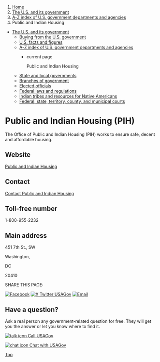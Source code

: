 1. [Home](/)
2. [The U.S. and its government](/about-the-us)
3. [A-Z index of U.S. government departments and agencies](/agency-index)
4. Public and Indian Housing

* [The U.S. and its government](/about-the-us)
  + [Buying from the U.S. government](/buy-from-government)
  + [U.S. facts and figures](/facts-figures)
  + [A-Z index of U.S. government departments and agencies](/agency-index)
    - current page

      Public and Indian Housing
  + [State and local governments](/state-local-governments)
  + [Branches of government](/branches-of-government)
  + [Elected officials](/elected-officials)
  + [Federal laws and regulations](/laws-and-regulations)
  + [Indian tribes and resources for Native Americans](/tribes)
  + [Federal, state, territory, county, and municipal courts](/courts)

Public and Indian Housing
(PIH)
===============================

The Office of Public and Indian Housing (PIH) works to ensure safe, decent and affordable housing.

Website
-------

[Public and Indian Housing](https://www.hud.gov/program_offices/public_indian_housing)

Contact
-------

[Contact Public and Indian Housing](https://www.hud.gov/program_offices/public_indian_housing/about/css)

Toll-free number
----------------

1-800-955-2232

Main address
------------

451 7th St., SW
  

Washington,

DC

20410

SHARE THIS PAGE:

[![Facebook](/themes/custom/usagov/images/social-media-icons/Facebook_Icon.svg)](https://www.facebook.com/sharer/sharer.php?u=https://www.usa.gov/agencies/public-and-indian-housing&v=3)
[![X Twitter USAGov](/themes/custom/usagov/images/social-media-icons/X_Twitter_Icon.svg?version=2)](https://twitter.com/intent/tweet?source=webclient&text=https://www.usa.gov/agencies/public-and-indian-housing)
[![Email](/themes/custom/usagov/images/social-media-icons/Email_Icon.svg?version=2)](mailto:?subject=https://www.usa.gov/agencies/public-and-indian-housing)

Have a question?
----------------

Ask a real person any government-related question for free. They will get you the answer or let you know where to find it.

[![talk icon](/themes/custom/usagov/images/ICONS_talk.png)
Call USAGov](/phone)

[![chat icon](/themes/custom/usagov/images/ICONS_chat.png)
Chat with USAGov](/chat)

[Top](#main-content)
